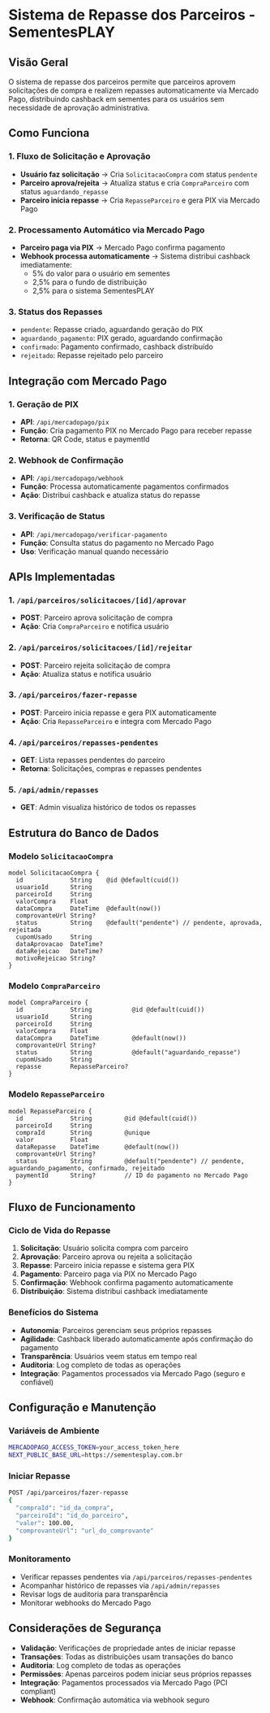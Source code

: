 # Sistema de Repasse dos Parceiros - SementesPLAY

## Visão Geral

O sistema de repasse dos parceiros permite que parceiros aprovem solicitações de compra e realizem repasses automaticamente via Mercado Pago, distribuindo cashback em sementes para os usuários sem necessidade de aprovação administrativa.

## Como Funciona

### 1. Fluxo de Solicitação e Aprovação
- **Usuário faz solicitação** → Cria `SolicitacaoCompra` com status `pendente`
- **Parceiro aprova/rejeita** → Atualiza status e cria `CompraParceiro` com status `aguardando_repasse`
- **Parceiro inicia repasse** → Cria `RepasseParceiro` e gera PIX via Mercado Pago

### 2. Processamento Automático via Mercado Pago
- **Parceiro paga via PIX** → Mercado Pago confirma pagamento
- **Webhook processa automaticamente** → Sistema distribui cashback imediatamente:
  - 5% do valor para o usuário em sementes
  - 2,5% para o fundo de distribuição
  - 2,5% para o sistema SementesPLAY

### 3. Status dos Repasses
- `pendente`: Repasse criado, aguardando geração do PIX
- `aguardando_pagamento`: PIX gerado, aguardando confirmação
- `confirmado`: Pagamento confirmado, cashback distribuído
- `rejeitado`: Repasse rejeitado pelo parceiro

## Integração com Mercado Pago

### 1. Geração de PIX
- **API**: `/api/mercadopago/pix`
- **Função**: Cria pagamento PIX no Mercado Pago para receber repasse
- **Retorna**: QR Code, status e paymentId

### 2. Webhook de Confirmação
- **API**: `/api/mercadopago/webhook`
- **Função**: Processa automaticamente pagamentos confirmados
- **Ação**: Distribui cashback e atualiza status do repasse

### 3. Verificação de Status
- **API**: `/api/mercadopago/verificar-pagamento`
- **Função**: Consulta status do pagamento no Mercado Pago
- **Uso**: Verificação manual quando necessário

## APIs Implementadas

### 1. `/api/parceiros/solicitacoes/[id]/aprovar`
- **POST**: Parceiro aprova solicitação de compra
- **Ação**: Cria `CompraParceiro` e notifica usuário

### 2. `/api/parceiros/solicitacoes/[id]/rejeitar`
- **POST**: Parceiro rejeita solicitação de compra
- **Ação**: Atualiza status e notifica usuário

### 3. `/api/parceiros/fazer-repasse`
- **POST**: Parceiro inicia repasse e gera PIX automaticamente
- **Ação**: Cria `RepasseParceiro` e integra com Mercado Pago

### 4. `/api/parceiros/repasses-pendentes`
- **GET**: Lista repasses pendentes do parceiro
- **Retorna**: Solicitações, compras e repasses pendentes

### 5. `/api/admin/repasses`
- **GET**: Admin visualiza histórico de todos os repasses

## Estrutura do Banco de Dados

### Modelo `SolicitacaoCompra`
```prisma
model SolicitacaoCompra {
  id             String    @id @default(cuid())
  usuarioId      String
  parceiroId     String
  valorCompra    Float
  dataCompra     DateTime  @default(now())
  comprovanteUrl String?
  status         String    @default("pendente") // pendente, aprovada, rejeitada
  cupomUsado     String
  dataAprovacao  DateTime?
  dataRejeicao   DateTime?
  motivoRejeicao String?
}
```

### Modelo `CompraParceiro`
```prisma
model CompraParceiro {
  id             String           @id @default(cuid())
  usuarioId      String
  parceiroId     String
  valorCompra    Float
  dataCompra     DateTime         @default(now())
  comprovanteUrl String?
  status         String           @default("aguardando_repasse")
  cupomUsado     String
  repasse        RepasseParceiro?
}
```

### Modelo `RepasseParceiro`
```prisma
model RepasseParceiro {
  id             String         @id @default(cuid())
  parceiroId     String
  compraId       String         @unique
  valor          Float
  dataRepasse    DateTime       @default(now())
  comprovanteUrl String?
  status         String         @default("pendente") // pendente, aguardando_pagamento, confirmado, rejeitado
  paymentId      String?        // ID do pagamento no Mercado Pago
}
```

## Fluxo de Funcionamento

### Ciclo de Vida do Repasse
1. **Solicitação**: Usuário solicita compra com parceiro
2. **Aprovação**: Parceiro aprova ou rejeita a solicitação
3. **Repasse**: Parceiro inicia repasse e sistema gera PIX
4. **Pagamento**: Parceiro paga via PIX no Mercado Pago
5. **Confirmação**: Webhook confirma pagamento automaticamente
6. **Distribuição**: Sistema distribui cashback imediatamente

### Benefícios do Sistema
- **Autonomia**: Parceiros gerenciam seus próprios repasses
- **Agilidade**: Cashback liberado automaticamente após confirmação do pagamento
- **Transparência**: Usuários veem status em tempo real
- **Auditoria**: Log completo de todas as operações
- **Integração**: Pagamentos processados via Mercado Pago (seguro e confiável)

## Configuração e Manutenção

### Variáveis de Ambiente
```bash
MERCADOPAGO_ACCESS_TOKEN=your_access_token_here
NEXT_PUBLIC_BASE_URL=https://sementesplay.com.br
```

### Iniciar Repasse
```bash
POST /api/parceiros/fazer-repasse
{
  "compraId": "id_da_compra",
  "parceiroId": "id_do_parceiro",
  "valor": 100.00,
  "comprovanteUrl": "url_do_comprovante"
}
```

### Monitoramento
- Verificar repasses pendentes via `/api/parceiros/repasses-pendentes`
- Acompanhar histórico de repasses via `/api/admin/repasses`
- Revisar logs de auditoria para transparência
- Monitorar webhooks do Mercado Pago

## Considerações de Segurança

- **Validação**: Verificações de propriedade antes de iniciar repasse
- **Transações**: Todas as distribuições usam transações do banco
- **Auditoria**: Log completo de todas as operações
- **Permissões**: Apenas parceiros podem iniciar seus próprios repasses
- **Integração**: Pagamentos processados via Mercado Pago (PCI compliant)
- **Webhook**: Confirmação automática via webhook seguro
